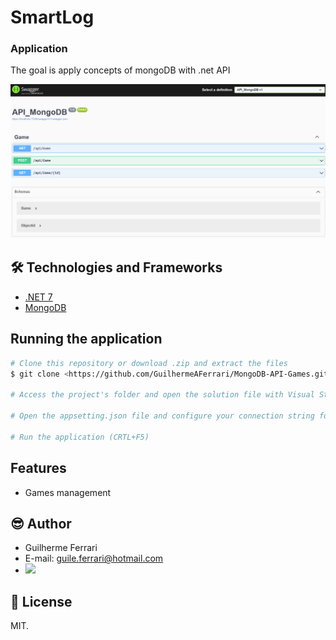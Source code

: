 # SmartLog

### Application

The goal is apply concepts of mongoDB with .net API

![Games API - MongoDB](./mongodb_api_games.png)

## 🛠 Technologies and Frameworks
- [.NET 7](https://dotnet.microsoft.com/en-us/download/dotnet/7.0)
- [MongoDB](https://www.mongodb.com/)

## Running the application
```bash
# Clone this repository or download .zip and extract the files
$ git clone <https://github.com/GuilhermeAFerrari/MongoDB-API-Games.git>

# Access the project's folder and open the solution file with Visual Studio or Visual Studio Code

# Open the appsetting.json file and configure your connection string for the database adding or editing the values in the "ConnectionStrings" key

# Run the application (CRTL+F5)
```

## Features
- Games management

## 😎 Author
- Guilherme Ferrari
- E-mail: guile.ferrari@hotmail.com
- [<img src="https://img.shields.io/badge/linkedin-%230077B5.svg?&style=for-the-badge&logo=linkedin&logoColor=white" />](https://www.linkedin.com/in/guilherme-antonio-ferrari/)

## 📝 License
MIT.